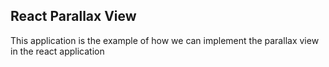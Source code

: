 ## React Parallax View

This application is the example of how we can implement the parallax view in the react application
